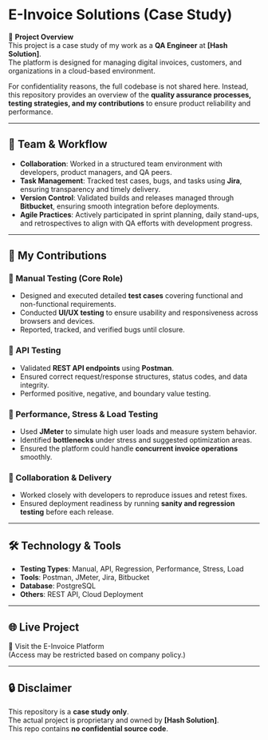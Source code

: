 # E-Invoice Solutions (Case Study)

📌 **Project Overview**  
This project is a case study of my work as a **QA Engineer** at **[Hash Solution]**.  
The platform is designed for managing digital invoices, customers, and organizations in a cloud-based environment.  

For confidentiality reasons, the full codebase is not shared here. Instead, this repository provides an overview of the **quality assurance processes, testing strategies, and my contributions** to ensure product reliability and performance.  

---

## 🤝 Team & Workflow  
- **Collaboration**: Worked in a structured team environment with developers, product managers, and QA peers.  
- **Task Management**: Tracked test cases, bugs, and tasks using **Jira**, ensuring transparency and timely delivery.  
- **Version Control**: Validated builds and releases managed through **Bitbucket**, ensuring smooth integration before deployments.  
- **Agile Practices**: Actively participated in sprint planning, daily stand-ups, and retrospectives to align with QA efforts with development progress.  

---

## 🎯 My Contributions  

### 🔹 Manual Testing (Core Role)  
- Designed and executed detailed **test cases** covering functional and non-functional requirements.  
- Conducted **UI/UX testing** to ensure usability and responsiveness across browsers and devices.  
- Reported, tracked, and verified bugs until closure.  

### 🔹 API Testing  
- Validated **REST API endpoints** using **Postman**.  
- Ensured correct request/response structures, status codes, and data integrity.  
- Performed positive, negative, and boundary value testing.  

### 🔹 Performance, Stress & Load Testing  
- Used **JMeter** to simulate high user loads and measure system behavior.  
- Identified **bottlenecks** under stress and suggested optimization areas.  
- Ensured the platform could handle **concurrent invoice operations** smoothly.  

### 🔹 Collaboration & Delivery  
- Worked closely with developers to reproduce issues and retest fixes.  
- Ensured deployment readiness by running **sanity and regression testing** before each release.  

---

## 🛠️ Technology & Tools  
- **Testing Types**: Manual, API, Regression, Performance, Stress, Load  
- **Tools**: Postman, JMeter, Jira, Bitbucket    
- **Database**: PostgreSQL  
- **Others**: REST API, Cloud Deployment  

---

## 🌐 Live Project  
🔗 Visit the E-Invoice Platform  
(Access may be restricted based on company policy.)  

---

## 🔒 Disclaimer  
This repository is a **case study only**.  
The actual project is proprietary and owned by **[Hash Solution]**.  
This repo contains **no confidential source code**.  
